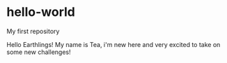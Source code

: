 # hello-world
My first repository

Hello Earthlings!
My name is Tea, i'm new here and very excited to take on some new challenges!
